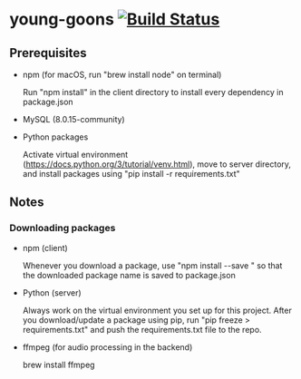 # young-goons [![Build Status](https://travis-ci.org/young-goons/young-goons.svg)](https://travis-ci.com/young-goons/young-goons)

## Prerequisites

* npm (for macOS, run "brew install node" on terminal)

  Run "npm install" in the client directory to install every dependency in package.json

* MySQL (8.0.15-community)

* Python packages

  Activate virtual environment (https://docs.python.org/3/tutorial/venv.html),
  move to server directory, and install packages using "pip install -r requirements.txt"
  
## Notes

### Downloading packages

* npm (client)

  Whenever you download a package, use "npm install --save <package name>"
  so that the downloaded package name is saved to package.json
  
* Python (server)

  Always work on the virtual environment you set up for this project.
  After you download/update a package using pip, run "pip freeze > requirements.txt"
  and push the requirements.txt file to the repo.

* ffmpeg (for audio processing in the backend)

    brew install ffmpeg
